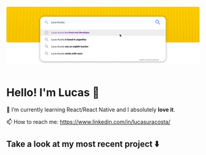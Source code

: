 ![Lucas Acosta's banner](https://github.com/lucasacostaa/lucasacostaa/raw/main/assets/header-banner-3.png)⠀

# Hello! I'm Lucas :wave: #

🌱 I’m currently learning React/React Native and I absolutely **love it**.

📫 How to reach me: https://www.linkedin.com/in/lucasuracosta/

## Take a look at my most recent project :arrow_down:

<!---
lucasacostaa/lucasacostaa is a ✨ special ✨ repository because its `README.md` (this file) appears on your GitHub profile.
You can click the Preview link to take a look at your changes.
--->
